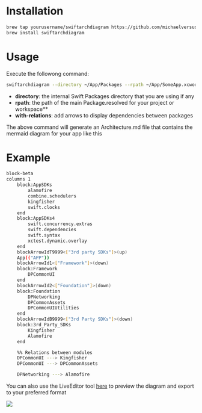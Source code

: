 # Installation
```bash
brew tap yourusername/swiftarchdiagram https://github.com/michaelversus/SwiftArchDiagram
brew install swiftarchdiagram
```
# Usage
Execute the followong command:
```bash
swiftarchdiagram --directory ~/App/Packages --rpath ~/App/SomeApp.xcworkspace/xcshareddata/swiftpm/Package.resolved --with-relations
```
- **directory**: the internal Swift Packages directory that you are using if any
- **rpath**: the path of the main Package.resolved for your project or workspace**
- **with-relations**: add arrows to display dependencies between packages

The above command will generate an Architecture.md file that contains the mermaid diagram for your app like this

# Example

```bash
block-beta
columns 1
	block:AppSDKs
		alamofire
		combine.schedulers
		kingfisher
		swift.clocks
	end
	block:AppSDKs4
		swift.concurrency.extras
		swift.dependencies
		swift.syntax
		xctest.dynamic.overlay
	end
	blockArrowIdT9999<["3rd party SDKs"]>(up)
	App(("APP"))
	blockArrowId1<["Framework"]>(down)
	block:Framework
		DPCommonUI
	end
	blockArrowId2<["Foundation"]>(down)
	block:Foundation
		DPNetworking
		DPCommonAssets
		DPCommonUIUtilities
	end
	blockArrowIdB9999<["3rd Party SDKs"]>(down)
	block:3rd_Party_SDKs
		Kingfisher
		Alamofire
	end

	%% Relations between modules
	DPCommonUI ---> Kingfisher
	DPCommonUI ---> DPCommonAssets

	DPNetworking ---> Alamofire
```

You can also use the LiveEditor tool [here](https://mermaid.js.org/) to preview the diagram and export to your preferred format

[![](https://mermaid.ink/img/pako:eNp1U21r2zAQ_itGUEggMVbceIkZhbAwKGUjrPTLplEU6ZKIWJKR5CVeyH-fLKdN7XbfdHfPPffci06IaQ4oR-tCs_14DY4SxXRRSWUjTBRxIZAvyvJx-WAbB3G0oFJvhIHWZFquhYLYsh3wqgBzge2F2m6E3YFpbXsQGxezhi8gQPF3BW47UK1YZQwoVsdwdIbat1EOpWfwQQEdv62Vo8fWc2QOrIfWikrBYv0HTEHrfvGFMfpwz-effxGUGh6V1Lg6Cv2i33eDqhw2UK9wMCBosVoRNBz2k3GT_NVQCQdt9iGP64O64vJrMEhbrr5oKbV6uv-PnElg1JXi1AmtPqS8Ri-c38E1Jfzku1UW1oKz_cpPThTCXeb3gYT0ZSKr7kR6MjziOSCerzfy0Fv-4u3NtKX84-Ym-gFF6MBG_vgOACqSurmiwHOVGo3H47uoy9qPvmtWdUfSol6VoBGSYCQV3N__iagoIsjtQAJBuX9y2uyRqLPH0crpx1oxlDtTwQgZXW13KN_QwnqrKv0SYCno1q_4BQJcOG2-tb8rfLIRKqn6qbV8TfQ2yk_oiHKMZ_HkUzpPkzSZzpMUZyNUozz17jRLpzjFt9ksw_g8Qn8DQxLPk1mC53g2TbJsMknx-R9RbVxX?type=png)](https://mermaid.live/edit#pako:eNp1U21r2zAQ_itGUEggMVbceIkZhbAwKGUjrPTLplEU6ZKIWJKR5CVeyH-fLKdN7XbfdHfPPffci06IaQ4oR-tCs_14DY4SxXRRSWUjTBRxIZAvyvJx-WAbB3G0oFJvhIHWZFquhYLYsh3wqgBzge2F2m6E3YFpbXsQGxezhi8gQPF3BW47UK1YZQwoVsdwdIbat1EOpWfwQQEdv62Vo8fWc2QOrIfWikrBYv0HTEHrfvGFMfpwz-effxGUGh6V1Lg6Cv2i33eDqhw2UK9wMCBosVoRNBz2k3GT_NVQCQdt9iGP64O64vJrMEhbrr5oKbV6uv-PnElg1JXi1AmtPqS8Ri-c38E1Jfzku1UW1oKz_cpPThTCXeb3gYT0ZSKr7kR6MjziOSCerzfy0Fv-4u3NtKX84-Ym-gFF6MBG_vgOACqSurmiwHOVGo3H47uoy9qPvmtWdUfSol6VoBGSYCQV3N__iagoIsjtQAJBuX9y2uyRqLPH0crpx1oxlDtTwQgZXW13KN_QwnqrKv0SYCno1q_4BQJcOG2-tb8rfLIRKqn6qbV8TfQ2yk_oiHKMZ_HkUzpPkzSZzpMUZyNUozz17jRLpzjFt9ksw_g8Qn8DQxLPk1mC53g2TbJsMknx-R9RbVxX)
